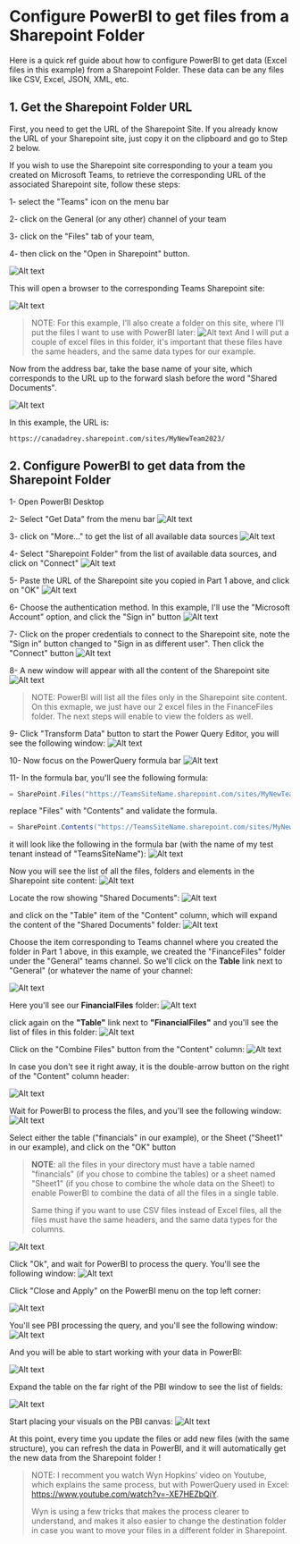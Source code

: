 # Configure PowerBI to get files from a Sharepoint Folder

Here is a quick ref guide about how to configure PowerBI to get data (Excel files in this example) from a Sharepoint Folder. These data can be any files like CSV, Excel, JSON, XML, etc.

## 1. Get the Sharepoint Folder URL

First, you need to get the URL of the Sharepoint Site. If you already know the URL of your Sharepoint site, just copy it on the clipboard and go to Step 2 below. 

If you wish to use the Sharepoint site corresponding to your a team you created on Microsoft Teams, to retrieve the corresponding URL of the associated Sharepoint site, follow these steps:

1- select the "Teams" icon on the menu bar

2- click on the General (or any other) channel of your team

3- click on the "Files" tab of your team, 

4- then click on the "Open in Sharepoint" button.

![Alt text](media/image-1.png)

This will open a browser to the corresponding Teams Sharepoint site:

![Alt text](media/image.png)

> NOTE: For this example, I'll also create a folder on this site, where I'll put the files I want to use with PowerBI later:
> ![Alt text](media/image-10.png)
> And I will put a couple of excel files in this folder, it's important that these files have the same headers, and the same data types for our example.

Now from the address bar, take the base name of your site, which corresponds to the URL up to the forward slash before the word "Shared Documents". 

![Alt text](media/image-2.png)

In this example, the URL is:

```https://canadadrey.sharepoint.com/sites/MyNewTeam2023/```

## 2. Configure PowerBI to get data from the Sharepoint Folder

1- Open PowerBI Desktop

2- Select "Get Data" from the menu bar
![Alt text](media/image-3.png)

3- click on "More..." to get the list of all available data sources
![Alt text](media/image-4.png)

4- Select "Sharepoint Folder" from the list of available data sources, and click on "Connect"
![Alt text](media/image-5.png)

5- Paste the URL of the Sharepoint site you copied in Part 1 above, and click on "OK"
![Alt text](media/image-6.png)

6- Choose the authentication method. In this example, I'll use the "Microsoft Account" option, and click the "Sign in" button
![Alt text](media/image-7.png)

7- Click on the proper credentials to connect to the Sharepoint site, note the "Sign in" button changed to "Sign in as different user". Then click the "Connect" button
![Alt text](media/image-8.png)

8- A new window will appear with all the content of the Sharepoint site
![Alt text](media/image-9.png)

> NOTE: PowerBI will list all the files only in the Sharepoint site content. On this exmaple, we just have our 2 excel files in the FinanceFiles folder. The next steps will enable to view the folders as well.

9- Click "Transform Data" button to start the Power Query Editor, you will see the following window:
![Alt text](media/image-11.png)

10- Now focus on the PowerQuery formula bar
![Alt text](media/image-12.png)

11- In the formula bar, you'll see the following formula:
```powershell
= SharePoint.Files("https://TeamsSiteName.sharepoint.com/sites/MyNewTeam2023/", [ApiVersion = 15])
```

replace "Files" with "Contents" and validate the formula.

```powershell
= SharePoint.Contents("https://TeamsSiteName.sharepoint.com/sites/MyNewTeam2023/", [ApiVersion = 15])
```
it will look like the following in the formula bar (with the name of my test tenant instead of "TeamsSiteName"):
![Alt text](media/image-13.png)

Now you will see the list of all the files, folders and elements in the Sharepoint site content:
![Alt text](media/image-14.png)

Locate the row showing "Shared Documents":
![Alt text](media/image-15.png)

and click on the "Table" item of the "Content" column, which will expand the content of the "Shared Documents" folder:
![Alt text](media/image-16.png)

Choose the item corresponding to Teams channel where you created the folder in Part 1 above, in this example, we created the "FinanceFiles" folder under the "General" teams channel. So we'll click on the **Table** link next to "General" (or whatever the name of your channel:

![Alt text](media/image-17.png)

Here you'll see our **FinancialFiles** folder:
![Alt text](media/image-29.png)

click again on the **"Table"** link next to **"FinancialFiles"** and you'll see the list of files in this folder:
![Alt text](media/image-18.png)

Click on the "Combine Files" button from the "Content" column:
![Alt text](media/image-19.png)

In case you don't see it right away, it is the double-arrow button on the right of the "Content" column header:

![Alt text](media/image-20.png)

Wait for PowerBI to process the files, and you'll see the following window:
![Alt text](media/image-21.png)

Select either the table ("financials" in our example), or the Sheet ("Sheet1" in our example), and click on the "OK" button

> **NOTE**: all the files in your directory must have a table named "financials" (if you chose to combine the tables) or a sheet named "Sheet1" (if you chose to combine the whole data on the Sheet) to enable PowerBI to combine the data of all the files in a single table.
>
> Same thing if you want to use  CSV files instead of Excel files, all the files must have the same headers, and the same data types for the columns.

![Alt text](media/image-22.png)

Click "Ok", and wait for PowerBI to process the query. You'll see the following window:
![Alt text](media/image-23.png)

Click "Close and Apply" on the PowerBI menu on the top left corner:

![Alt text](media/image-24.png)

You'll see PBI processing the query, and you'll see the following window:
![Alt text](media/image-25.png)

And you will be able to start working with your data in PowerBI:

![Alt text](media/image-26.png)

Expand the table on the far right of the PBI window to see the list of fields:

![Alt text](media/image-27.png)

Start placing your visuals on the PBI canvas:
![Alt text](media/image-28.png)


At this point, every time you update the files or add new files (with the same structure), you can refresh the data in PowerBI, and it will automatically get the new data from the Sharepoint folder !

> NOTE: I recomment you watch Wyn Hopkins' video on Youtube, which explains the same process, but with PowerQuery used in Excel: https://www.youtube.com/watch?v=-XE7HEZbQiY.
>
> Wyn is using a few tricks that makes the process clearer to understand, and makes it also easier to change the destination folder in case you want to move your files in a different folder  in Sharepoint.